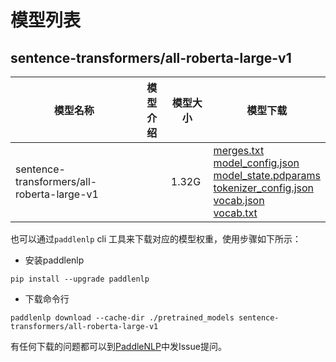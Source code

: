 #  模型列表

## sentence-transformers/all-roberta-large-v1

| 模型名称 | 模型介绍 | 模型大小  | 模型下载 |
| --- | --- | --- | --- |
|sentence-transformers/all-roberta-large-v1|  | 1.32G | [merges.txt](https://bj.bcebos.com/paddlenlp/models/community/sentence-transformers/all-roberta-large-v1/merges.txt)<br>[model_config.json](https://bj.bcebos.com/paddlenlp/models/community/sentence-transformers/all-roberta-large-v1/model_config.json)<br>[model_state.pdparams](https://bj.bcebos.com/paddlenlp/models/community/sentence-transformers/all-roberta-large-v1/model_state.pdparams)<br>[tokenizer_config.json](https://bj.bcebos.com/paddlenlp/models/community/sentence-transformers/all-roberta-large-v1/tokenizer_config.json)<br>[vocab.json](https://bj.bcebos.com/paddlenlp/models/community/sentence-transformers/all-roberta-large-v1/vocab.json)<br>[vocab.txt](https://bj.bcebos.com/paddlenlp/models/community/sentence-transformers/all-roberta-large-v1/vocab.txt) |

也可以通过`paddlenlp` cli 工具来下载对应的模型权重，使用步骤如下所示：

* 安装paddlenlp

```shell
pip install --upgrade paddlenlp
```

* 下载命令行

```shell
paddlenlp download --cache-dir ./pretrained_models sentence-transformers/all-roberta-large-v1
```

有任何下载的问题都可以到[PaddleNLP](https://github.com/PaddlePaddle/PaddleNLP)中发Issue提问。